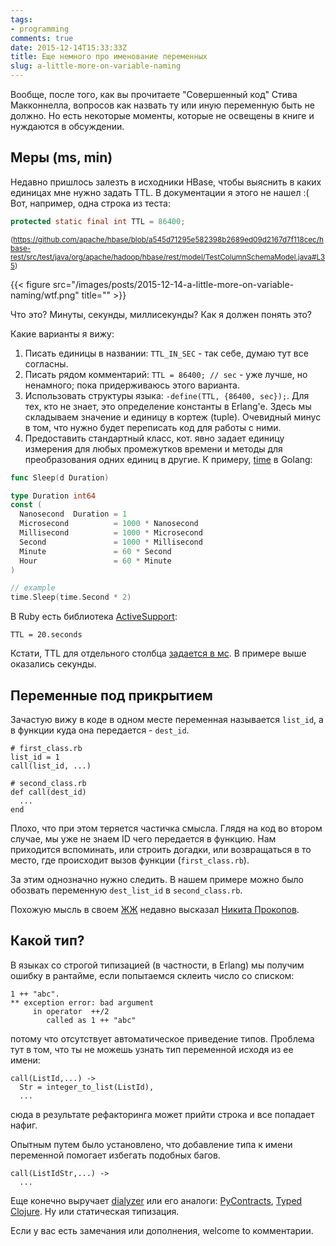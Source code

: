 ```yaml
---
tags:
- programming
comments: true
date: 2015-12-14T15:33:33Z
title: Еще немного про именование переменных
slug: a-little-more-on-variable-naming
---
```


Вообще, после того, как вы прочитаете "Совершенный код" Стива Макконнелла,
вопросов как назвать ту или иную переменную быть не должно. Но есть некоторые
моменты, которые не освещены в книге и нуждаются в обсуждении.

<!--more-->

## Меры (ms, min)

Недавно пришлось залезть в исходники HBase, чтобы выяснить в каких единицах мне
нужно задать TTL. В документации я этого не нашел :( Вот, например, одна строка из теста:

```java
protected static final int TTL = 86400;
```
<small>(https://github.com/apache/hbase/blob/a545d71295e582398b2689ed09d2167d7f118cec/hbase-rest/src/test/java/org/apache/hadoop/hbase/rest/model/TestColumnSchemaModel.java#L35)</small>

{{< figure src="/images/posts/2015-12-14-a-little-more-on-variable-naming/wtf.png" title="" >}}

Что это? Минуты, секунды, миллисекунды? Как я должен понять это?

Какие варианты я вижу:

1. Писать единицы в названии: `TTL_IN_SEC` - так себе, думаю тут все согласны.
2. Писать рядом комментарий: `TTL = 86400; // sec` - уже лучше, но ненамного; пока придерживаюсь этого варианта.
3. Использовать структуры языка: `-define(TTL, {86400, sec});`.
   Для тех, кто не знает, это определение константы в Erlang'e. Здесь мы
   складываем значение и единицу в кортеж (tuple). Очевидный минус в том, что
   нужно будет переписать код для работы с ними.
4. Предоставить стандартный класс, кот. явно задает единицу измерения для любых
   промежутков времени и методы для преобразования одних единиц в другие. К
   примеру, [time](https://golang.org/pkg/time) в Golang:

```go
func Sleep(d Duration)

type Duration int64
const (
  Nanosecond  Duration = 1
  Microsecond          = 1000 * Nanosecond
  Millisecond          = 1000 * Microsecond
  Second               = 1000 * Millisecond
  Minute               = 60 * Second
  Hour                 = 60 * Minute
)

// example
time.Sleep(time.Second * 2)
```

В Ruby есть библиотека [ActiveSupport](http://api.rubyonrails.org/v2.3/classes/ActiveSupport/CoreExtensions/Numeric/Time.html):

```
TTL = 20.seconds
```

Кстати, TTL для отдельного столбца [задается в
мс](https://github.com/apache/hbase/blob/master/hbase-client/src/main/java/org/apache/hadoop/hbase/client/Mutation.java#L444).
В примере выше оказались секунды.

## Переменные под прикрытием

Зачастую вижу в коде в одном месте переменная называется `list_id`, а в функции
куда она передается - `dest_id`.

```
# first_class.rb
list_id = 1
call(list_id, ...)

# second_class.rb
def call(dest_id)
  ...
end
```

Плохо, что при этом теряется частичка смысла. Глядя на код во втором случае, мы
уже не знаем ID чего передается в функцию. Нам приходится вспоминать, или
строить догадки, или возвращаться в то место, где происходит вызов функции
(`first_class.rb`).

За этим однозначно нужно следить. В нашем примере можно было обозвать
переменную `dest_list_id` в `second_class.rb`.

Похожую мысль в своем [ЖЖ](http://tonsky.livejournal.com/304954.html) недавно
высказал [Никита Прокопов](https://twitter.com/nikitonsky).

## Какой тип?

В языках со строгой типизацией (в частности, в Erlang) мы получим ошибку в
рантайме, если попытаемся склеить число со списком:

```
1 ++ "abc".
** exception error: bad argument
     in operator  ++/2
        called as 1 ++ "abc"
```

потому что отсутствует автоматическое приведение типов. Проблема тут в том, что
ты не можешь узнать тип переменной исходя из ее имени:

```
call(ListId,...) ->
  Str = integer_to_list(ListId),
  ...
```

сюда в результате рефакторинга может прийти строка и все попадает нафиг.

Опытным путем было установлено, что добавление типа к имени переменной помогает
избегать подобных багов.


```
call(ListIdStr,...) ->
  ...
```

Еще конечно выручает [dialyzer](http://www.erlang.org/doc/man/dialyzer.html)
или его аналоги: [PyContracts](https://andreacensi.github.io/contracts/),
[Typed Clojure](http://typedclojure.org/). Ну или статическая типизация.

Если у вас есть замечания или дополнения, welcome to комментарии.

